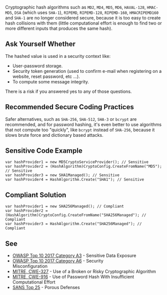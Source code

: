 
Cryptographic hash algorithms such as `MD2`, `MD4`, `MD5`, `MD6`, `HAVAL-128`, `HMAC-MD5`, `DSA` (which uses `SHA-1`), `RIPEMD`, `RIPEMD-128`, `RIPEMD-160`, `HMACRIPEMD160` and `SHA-1` are no longer considered secure, because it is too easy to create hash collisions with them (little computational effort is enough to find two or more different inputs that produces the same hash).

## Ask Yourself Whether

The hashed value is used in a security context like:

- User-password storage.
- Security token generation (used to confirm e-mail when registering on a website, reset password, etc ...).
- To compute some message integrity.


There is a risk if you answered yes to any of those questions.

## Recommended Secure Coding Practices

Safer alternatives, such as `SHA-256`, `SHA-512`, `SHA-3` or `bcrypt` are recommended, and for password hashing, it's even better to use algorithms that not compute too "quickly", like `bcrypt` instead of `SHA-256`, because it slows brute force and dictionary based attacks.

## Sensitive Code Example


    var hashProvider1 = new MD5CryptoServiceProvider(); // Sensitive
    var hashProvider2 = (HashAlgorithm)CryptoConfig.CreateFromName("MD5"); // Sensitive
    var hashProvider3 = new SHA1Managed(); // Sensitive
    var hashProvider4 = HashAlgorithm.Create("SHA1"); // Sensitive


## Compliant Solution


    var hashProvider1 = new SHA256Managed(); // Compliant
    var hashProvider2 = (HashAlgorithm)CryptoConfig.CreateFromName("SHA256Managed"); // Compliant
    var hashProvider3 = HashAlgorithm.Create("SHA256Managed"); // Compliant


## See

- [OWASP Top 10 2017 Category A3](https://www.owasp.org/index.php/Top_10-2017_A3-Sensitive_Data_Exposure) - Sensitive Data Exposure<br>
- [OWASP Top 10 2017 Category A6](https://www.owasp.org/index.php/Top_10-2017_A6-Security_Misconfiguration) - Security<br>  Misconfiguration
- [MITRE, CWE-327](https://cwe.mitre.org/data/definitions/327.html) - Use of a Broken or Risky Cryptographic Algorithm
- [MITRE, CWE-916](https://cwe.mitre.org/data/definitions/916.html) - Use of Password Hash With Insufficient Computational Effort<br>
- [SANS Top 25](https://www.sans.org/top25-software-errors/#cat3) - Porous Defenses

